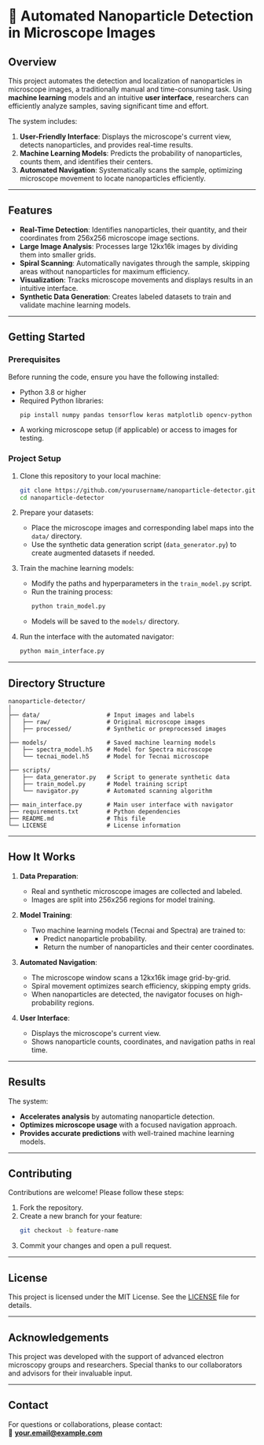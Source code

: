 # 🧬 **Automated Nanoparticle Detection in Microscope Images**

## **Overview**  
This project automates the detection and localization of nanoparticles in microscope images, a traditionally manual and time-consuming task. Using **machine learning** models and an intuitive **user interface**, researchers can efficiently analyze samples, saving significant time and effort.

The system includes:  
1. **User-Friendly Interface**: Displays the microscope's current view, detects nanoparticles, and provides real-time results.  
2. **Machine Learning Models**: Predicts the probability of nanoparticles, counts them, and identifies their centers.  
3. **Automated Navigation**: Systematically scans the sample, optimizing microscope movement to locate nanoparticles efficiently.

---

## **Features**  
- **Real-Time Detection**: Identifies nanoparticles, their quantity, and their coordinates from 256x256 microscope image sections.  
- **Large Image Analysis**: Processes large 12kx16k images by dividing them into smaller grids.  
- **Spiral Scanning**: Automatically navigates through the sample, skipping areas without nanoparticles for maximum efficiency.  
- **Visualization**: Tracks microscope movements and displays results in an intuitive interface.  
- **Synthetic Data Generation**: Creates labeled datasets to train and validate machine learning models.

---

## **Getting Started**  

### Prerequisites  
Before running the code, ensure you have the following installed:  
- Python 3.8 or higher  
- Required Python libraries:  
  ```bash
  pip install numpy pandas tensorflow keras matplotlib opencv-python
  ```  
- A working microscope setup (if applicable) or access to images for testing.  

### Project Setup  
1. Clone this repository to your local machine:  
   ```bash
   git clone https://github.com/yourusername/nanoparticle-detector.git
   cd nanoparticle-detector
   ```  

2. Prepare your datasets:  
   - Place the microscope images and corresponding label maps into the `data/` directory.  
   - Use the synthetic data generation script (`data_generator.py`) to create augmented datasets if needed.

3. Train the machine learning models:  
   - Modify the paths and hyperparameters in the `train_model.py` script.  
   - Run the training process:  
     ```bash
     python train_model.py
     ```  
   - Models will be saved to the `models/` directory.

4. Run the interface with the automated navigator:  
   ```bash
   python main_interface.py
   ```  

---

## **Directory Structure**  
```
nanoparticle-detector/
│
├── data/                   # Input images and labels
│   ├── raw/                # Original microscope images
│   ├── processed/          # Synthetic or preprocessed images
│
├── models/                 # Saved machine learning models
│   ├── spectra_model.h5    # Model for Spectra microscope
│   └── tecnai_model.h5     # Model for Tecnai microscope
│
├── scripts/  
│   ├── data_generator.py   # Script to generate synthetic data
│   ├── train_model.py      # Model training script
│   └── navigator.py        # Automated scanning algorithm
│
├── main_interface.py       # Main user interface with navigator
├── requirements.txt        # Python dependencies
├── README.md               # This file
└── LICENSE                 # License information
```

---

## **How It Works**  
1. **Data Preparation**:  
   - Real and synthetic microscope images are collected and labeled.  
   - Images are split into 256x256 regions for model training.  

2. **Model Training**:  
   - Two machine learning models (Tecnai and Spectra) are trained to:  
     - Predict nanoparticle probability.  
     - Return the number of nanoparticles and their center coordinates.

3. **Automated Navigation**:  
   - The microscope window scans a 12kx16k image grid-by-grid.  
   - Spiral movement optimizes search efficiency, skipping empty grids.  
   - When nanoparticles are detected, the navigator focuses on high-probability regions.

4. **User Interface**:  
   - Displays the microscope's current view.  
   - Shows nanoparticle counts, coordinates, and navigation paths in real time.

---

## **Results**  
The system:  
- **Accelerates analysis** by automating nanoparticle detection.  
- **Optimizes microscope usage** with a focused navigation approach.  
- **Provides accurate predictions** with well-trained machine learning models.  

---

## **Contributing**  
Contributions are welcome! Please follow these steps:  
1. Fork the repository.  
2. Create a new branch for your feature:  
   ```bash
   git checkout -b feature-name
   ```  
3. Commit your changes and open a pull request.

---

## **License**  
This project is licensed under the MIT License. See the [LICENSE](LICENSE) file for details.

---

## **Acknowledgements**  
This project was developed with the support of advanced electron microscopy groups and researchers. Special thanks to our collaborators and advisors for their invaluable input.  

---

## **Contact**  
For questions or collaborations, please contact:  
📧 **your.email@example.com**  
